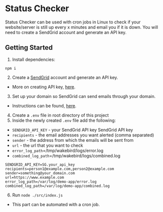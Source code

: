 # Status Checker

Status Checker can be used with cron jobs in Linux to check if your website/server is still up every x minutes and email you if it is down. You will need to create a SendGrid account and generate an API key.

## Getting Started

1. Install dependencies:

```
npm i
```

2. Create a [SendGrid](https://sendgrid.com/) account and generate an API key.

- More on creating API key, [here](https://sendgrid.com/docs/ui/account-and-settings/api-keys/#creating-an-api-key).

3. Set up your domain so SendGrid can send emails through your domain.

- Instructions can be found, [here](https://sendgrid.com/docs/ui/account-and-settings/how-to-set-up-domain-authentication/).

4. Create a `.env` file in root directory of this project
5. Inside the newly created `.env` file add the following:

- `SENDGRID_API_KEY` - your SendGrid API key SendGrid API key
- `recipients` - the email addresses you want alerted (comma separated)
- `sender` - the address from which the emails will be sent from
- `url` - the url that you want to check
- `error_log_path`=/tmp/wakebird/logs/error.log
- `combined_log_path`=/tmp/wakebird/logs/combined.log

```
SENDGRID_API_KEY=SG.your_api_key
recipients=person1@example.com,person2@example.com
sender=something@your_domain.com
url=https://www.example.com
error_log_path=/var/log/demo-app/error.log
combined_log_path=/var/log/demo-app/combined.log
```

6. Run `node ./src/index.js`

- This part can be automated with a cron job.
